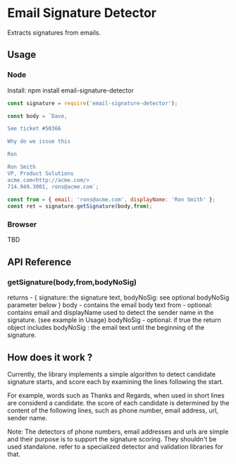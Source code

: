 # Email Signature Detector 
Extracts signatures from emails.  


## Usage 

### Node 

Install: npm install email-signature-detector

```js
const signature = require('email-signature-detector');

const body = `Dave,

See ticket #50366

Why do we issue this

Ron

Ron Smith
VP, Product Solutions
acme.com<http://acme.com/>
714.949.3001, rons@acme.com`;
  
const from = { email: 'rons@acme.com', displayName: 'Ron Smith' };
const ret = signature.getSignature(body,from);

```
### Browser 

TBD

##	API Reference

### getSignature(body,from,bodyNoSig)
returns - { signature: the signature text, bodyNoSig: see optional bodyNoSig parameter below }
body - contains the email body text 
from - optional: contains email and displayName used to detect the sender name in the signature. (see example in Usage)
bodyNoSig - optional: if true the return object includes bodyNoSig : the email text until the beginning of the signature. 

## How does it work ?

Currently, the library implements a simple algorithm to detect candidate signature starts, and score each by examining the lines following the start.

For example, words such as Thanks and Regards, when used in short lines are considerd a candidate. the score of each candidate is determined by the content of the following lines, such as phone number, email address, url, sender name.

Note: The detectors of phone numbers, email addresses and urls are simple and their purpose is to support the signature scoring. They shouldn't be used standalone. refer to a specialized detector and validation libraries for that.      
